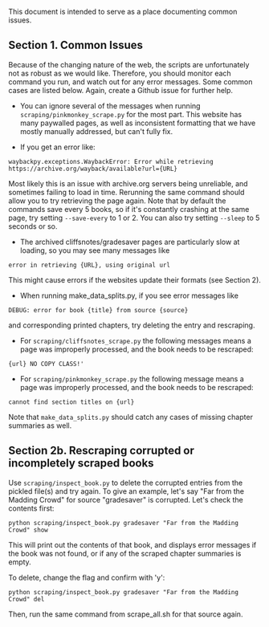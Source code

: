 This document is intended to serve as a place documenting common issues.

## Section 1. Common Issues
Because of the changing nature of the web, the scripts are unfortunately not as robust as we would like. Therefore, you should monitor each command you run, and watch out for any error messages. Some common cases are listed below. Again, create a Github issue for further help.

* You can ignore several of the messages when running `scraping/pinkmonkey_scrape.py` for the most part. This website has many paywalled pages, as well as inconsistent formatting that we have mostly manually addressed, but can't fully fix.

* If you get an error like:
```
waybackpy.exceptions.WaybackError: Error while retrieving https://archive.org/wayback/available?url={URL}
```
Most likely this is an issue with archive.org servers being unreliable, and sometimes failing to load in time. Rerunning the same command should allow you to try retrieving the page again. Note that by default the commands save every 5 books, so if it's constantly crashing at the same page, try setting `--save-every` to 1 or 2. You can also try setting `--sleep` to 5 seconds or so.

* The archived cliffsnotes/gradesaver pages are particularly slow at loading, so you may see many messages like
```
error in retrieving {URL}, using original url
```
This might cause errors if the websites update their formats (see Section 2).

* When running make_data_splits.py, if you see error messages like
```
DEBUG: error for book {title} from source {source}
```
and corresponding printed chapters, try deleting the entry and rescraping.

* For `scraping/cliffsnotes_scrape.py` the following messages means a page was improperly processed, and the book needs to be rescraped:
```
{url} NO COPY CLASS!'
```
* For `scraping/pinkmonkey_scrape.py` the following message means a page was improperly processed, and the book needs to be rescraped:
```
cannot find section titles on {url}
```

Note that `make_data_splits.py` should catch any cases of missing chapter summaries as well.

## Section 2b. Rescraping corrupted or incompletely scraped books
Use `scraping/inspect_book.py` to delete the corrupted entries from the pickled file(s) and try again. To give an example, let's say "Far from the Madding Crowd" for source "gradesaver" is corrupted. Let's check the contents first:
```
python scraping/inspect_book.py gradesaver "Far from the Madding Crowd" show
```
This will print out the contents of that book, and displays error messages if the book was not found, or if any of the scraped chapter summaries is empty.

To delete, change the flag and confirm with 'y':
```
python scraping/inspect_book.py gradesaver "Far from the Madding Crowd" del
```

Then, run the same command from scrape_all.sh for that source again.
